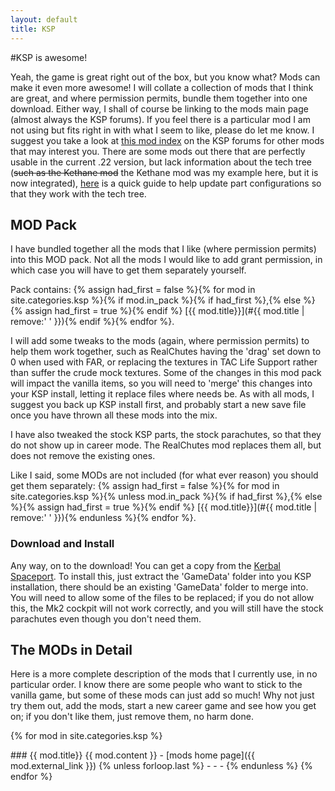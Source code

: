 ```yaml
---
layout: default
title: KSP
---
```




#KSP is awesome!

Yeah, the game is great right out of the box, but you know what? Mods can make it even more awesome!
I will collate a collection of mods that I think are great, and where permission permits, bundle them together into one download. 
Either way, I shall of course be linking to the mods main page (almost always the KSP forums).
If you feel there is a particular mod I am not using but fits right in with what I seem to like, please do let me know.
I suggest you take a look at [this mod index](http://forum.kerbalspaceprogram.com/threads/55401-Community-Mods-and-Plugins-Library) on the KSP forums for other mods that may interest you.
There are some mods out there that are perfectly usable in the current .22 version, but lack information about the tech tree (~~such as the Kethane mod~~ the Kethane mod was my example here, but it is now integrated), [here](http://en.reddit.com/r/KerbalSpaceProgram/comments/1om2i8/how_to_integrate_mods_into_career_mode/) is a quick guide to help update part configurations so that they work with the tech tree.

## MOD Pack

I have bundled together all the mods that I like (where permission permits) into this MOD pack. 
Not all the mods I would like to add grant permission, in which case you will have to get them separately yourself.

Pack contains:
{% assign had_first = false %}{% for mod in site.categories.ksp %}{% if mod.in_pack %}{% if had_first %},{% else %}{% assign had_first = true %}{% endif %} [{{ mod.title}}](#{{ mod.title | remove:' ' }}){% endif %}{% endfor %}.

I will add some tweaks to the mods (again, where permission permits) to help them work together, such as RealChutes having the 'drag' set down to 0 when used with FAR, or replacing the textures in TAC Life Support rather than suffer the crude mock textures. 
Some of the changes in this mod pack will impact the vanilla items, so you will need to 'merge' this changes into your KSP install, letting it replace files where needs be. 
As with all mods, I suggest you back up KSP install first, and probably start a new save file once you have thrown all these mods into the mix.

I have also tweaked the stock KSP parts, the stock parachutes, so that they do not show up in career mode. 
The RealChutes mod replaces them all, but does not remove the existing ones.

Like I said, some MODs  are not included (for what ever reason) you should get them separately: 
{% assign had_first = false %}{% for mod in site.categories.ksp %}{% unless mod.in_pack %}{% if had_first %},{% else %}{% assign had_first = true %}{% endif %} [{{ mod.title}}](#{{ mod.title | remove:' ' }}){% endunless %}{% endfor %}.

### Download and Install

Any way, on to the download! You can get a copy from the [Kerbal Spaceport](http://kerbalspaceport.com/thepiratepack/). To install this, just extract the 'GameData' folder into you KSP installation, there should be an existing 'GameData' folder to merge into.
You will need to allow some of the files to be replaced; if you do not allow this, the Mk2 cockpit will not work correctly, and you will still have the stock parachutes even though you don't need them.

## The MODs in Detail

Here is a more complete description of the mods that I currently use, in no particular order. 
I know there are some people who want to stick to the vanilla game, but some of these mods can just add so much! 
Why not just try them out, add the mods, start a new career game and see how you get on; 
if you don't like them, just remove them, no harm done.

{% for mod in site.categories.ksp %}

<a name="{{ mod.title | remove:' ' }}">
</a>
### {{ mod.title}}
{{ mod.content }}
 - [mods home page]({{ mod.external_link }})
{% unless forloop.last %}
- - -
{% endunless %}
{% endfor %}
